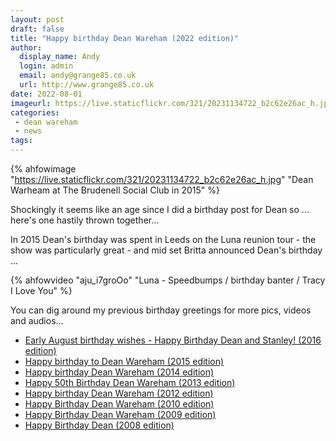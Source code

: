 ```yaml
---
layout: post
draft: false
title: "Happy birthday Dean Wareham (2022 edition)"
author: 
  display_name: Andy
  login: admin
  email: andy@grange85.co.uk
  url: http://www.grange85.co.uk
date: 2022-08-01
imageurl: https://live.staticflickr.com/321/20231134722_b2c62e26ac_h.jpg
categories:
 - dean wareham
 - news
tags:
---
```

{% ahfowimage "https://live.staticflickr.com/321/20231134722_b2c62e26ac_h.jpg" "Dean Warheam at The Brudenell Social Club in 2015" %}

Shockingly it seems like an age since I did a birthday post for Dean so ... here's one hastily thrown together...

In 2015 Dean's birthday was spent in Leeds on the Luna reunion tour - the show was particularly great - and mid set Britta announced Dean's birthday ...

{% ahfowvideo "aju_i7groOo" "Luna - Speedbumps / birthday banter / Tracy I Love You" %}

You can dig around my previous birthday greetings for more pics, videos and audios...
<ul id="searchResults" class="list-group list-group-flush"><li class="list-group-item"><a href="/2016/08/01/early-august-brithday-wishes-to-dean-and-stanley/">Early August birthday wishes - Happy Birthday Dean and Stanley! (2016 edition)</a></li><li class="list-group-item"><a href="/2015/08/01/happy-birthday-to-dean-wareham-2015-edition/">Happy birthday to Dean Wareham (2015 edition)</a></li><li class="list-group-item"><a href="/2014/08/01/happy-birthday-dean-wareham-2014-edition/">Happy birthday Dean Wareham (2014 edition)</a></li><li class="list-group-item"><a href="/2013/08/01/happy-50th-birthday-dean-wareham/">Happy 50th Birthday Dean Wareham (2013 edition)</a></li><li class="list-group-item"><a href="/2012/08/01/happy-birthday-dean-wareham-3/">Happy birthday Dean Wareham (2012 edition)</a></li><li class="list-group-item"><a href="/2010/08/01/happy-birthday-dean-wareham-2/">Happy Birthday Dean Wareham (2010 edition)</a></li><li class="list-group-item"><a href="/2009/08/01/happy-birthday-dean-wareham/">Happy Birthday Dean Wareham (2009 edition)</a></li><li class="list-group-item"><a href="/2008/08/01/happy-birthday-dean-2/">Happy Birthday Dean (2008 edition)</a></li></ul>
